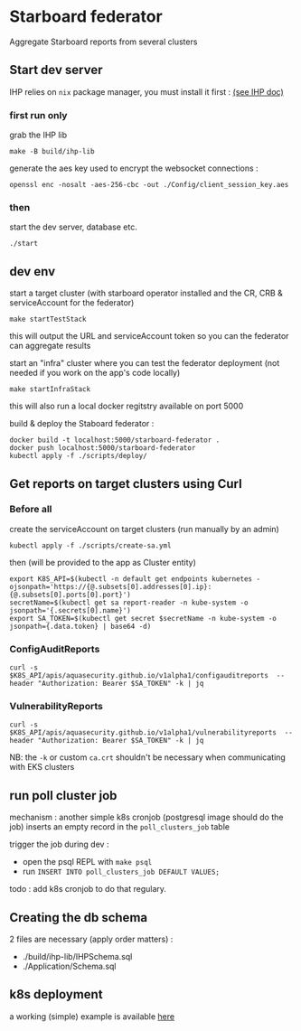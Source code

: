 # Starboard federator
Aggregate Starboard reports from several clusters

## Start dev server
IHP relies on `nix` package manager, you must install it first : [(see IHP doc)](https://ihp.digitallyinduced.com/Guide/installation.html#1-dependency-nix-package-manager)

### first run only 
grab the IHP lib 
```
make -B build/ihp-lib
```


generate the aes key used to encrypt the websocket connections  :
```
openssl enc -nosalt -aes-256-cbc -out ./Config/client_session_key.aes
```

### then 
start the dev server, database etc.
```
./start
```


## dev env
start a target cluster (with starboard operator installed and the CR, CRB & serviceAccount for the federator)
```
make startTestStack
```
this will output the URL and serviceAccount token so you can the federator can aggregate results

start an "infra" cluster where you can test the federator deployment (not needed if you work on the app's code locally)
```
make startInfraStack
```
this will also run a local docker regitstry available on port 5000 


build & deploy the Staboard federator :
```
docker build -t localhost:5000/starboard-federator .
docker push localhost:5000/starboard-federator
kubectl apply -f ./scripts/deploy/
```

## Get reports on target clusters using Curl
### Before all 
create the serviceAccount on target clusters (run manually by an admin)
```
kubectl apply -f ./scripts/create-sa.yml
```

then (will be provided to the app as Cluster entity)
```
export K8S_API=$(kubectl -n default get endpoints kubernetes -ojsonpath='https://{@.subsets[0].addresses[0].ip}:{@.subsets[0].ports[0].port}')
secretName=$(kubectl get sa report-reader -n kube-system -o jsonpath='{.secrets[0].name}')
export SA_TOKEN=$(kubectl get secret $secretName -n kube-system -o jsonpath={.data.token} | base64 -d)
```

### ConfigAuditReports

```
curl -s $K8S_API/apis/aquasecurity.github.io/v1alpha1/configauditreports  --header "Authorization: Bearer $SA_TOKEN" -k | jq
```

### VulnerabilityReports
```
curl -s $K8S_API/apis/aquasecurity.github.io/v1alpha1/vulnerabilityreports  --header "Authorization: Bearer $SA_TOKEN" -k | jq
```

NB: the `-k` or custom `ca.crt` shouldn't be necessary when communicating with EKS clusters

## run poll cluster job
mechanism : another simple k8s cronjob (postgresql image should do the job) inserts an empty record in the `poll_clusters_job` table

trigger the job during dev :
- open the psql REPL with `make psql`
- run `INSERT INTO poll_clusters_job DEFAULT VALUES;`

todo : add k8s cronjob to do that regulary.

## Creating the db schema
2 files are necessary (apply order matters) :
- ./build/ihp-lib/IHPSchema.sql
- ./Application/Schema.sql

## k8s deployment
a working (simple) example is available [here](./scripts/deploy/)
